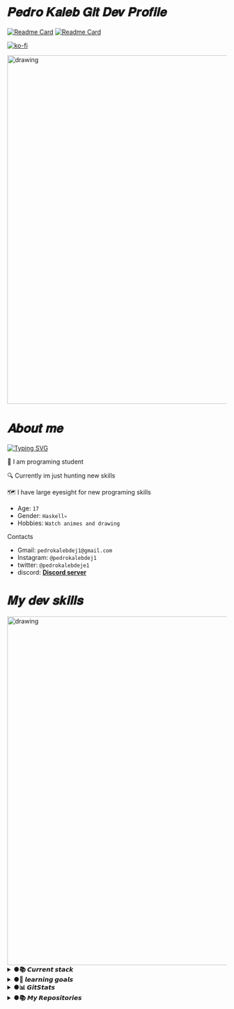 # 𝑷𝒆𝒅𝒓𝒐 𝑲𝒂𝒍𝒆𝒃 𝑮𝒊𝒕 𝑫𝒆𝒗 𝑷𝒓𝒐𝒇𝒊𝒍𝒆


[![Readme Card](https://img.shields.io/twitter/url?label=PedroKalebDeJe1&style=social&url=https%3A%2F%2Ftwitter.com%2FPedroKalebDeJe1)](https://github.com/LyeZinho/lyezinha)
[![Readme Card](https://img.shields.io/github/followers/LyeZinho?label=LyeZinho&style=social)](https://github.com/LyeZinho/lyezinha)

[![ko-fi](https://ko-fi.com/img/githubbutton_sm.svg)](https://ko-fi.com/U7U77O1P6)



<img src="https://github.com/LyeZinho/LyeZinho/blob/main/kobayashi-san-chi-no-maid-dragon-anime.gif" alt="drawing" width="800"/>

# 𝑨𝒃𝒐𝒖𝒕 𝒎𝒆

[![Typing SVG](https://readme-typing-svg.herokuapp.com?color=%235D16B8&size=30&lines=Hi+my+name+is+Pedro;i+am+junior+developer;and+programing+student)](https://git.io/typing-svg)

 📜 I am programing student 
 
 🔍 Currently im just hunting new skills
 
 🗺 I have large eyesight for new programing skills
 
 
- Age: `17`
- Gender: `Haskell💀`
- Hobbies: `Watch animes and drawing `

Contacts

- Gmail: `pedrokalebdej1@gmail.com`
- Instagram: `@pedrokalebdej1`
- twitter: `@pedrokalebdeje1`
- discord: **[Discord server](https://discord.gg/DGMhe93Gtc)**


  


# 𝑴𝒚 𝒅𝒆𝒗 𝒔𝒌𝒊𝒍𝒍𝒔
<img src="https://github.com/cat-milk/Anime-Girls-Holding-Programming-Books/blob/master/Javascript/Doma_Umaru_Java_Script_The_Good_Parts.png" alt="drawing" width="800"/>

<details><summary><b> ●📚 𝘾𝙪𝙧𝙧𝙚𝙣𝙩 𝙨𝙩𝙖𝙘𝙠 </b></summary>
<p>
 
[![Readme Card](https://img.shields.io/badge/C%23-239120?style=for-the-badge&logo=c-sharp&logoColor=white)](https://github.com/LyeZinho)
[![Readme Card](https://img.shields.io/badge/Python-3776AB?style=for-the-badge&logo=python&logoColor=white)](https://github.com/LyeZinho)
[![Readme Card](https://img.shields.io/badge/HTML5-E34F26?style=for-the-badge&logo=html5&logoColor=white)](https://github.com/LyeZinho)
[![Readme Card](https://img.shields.io/badge/CSS3-1572B6?style=for-the-badge&logo=css3&logoColor=white)](https://github.com/LyeZinho)
[![Readme Card](https://img.shields.io/badge/.NET-5C2D91?style=for-the-badge&logo=.net&logoColor=white)](https://github.com/LyeZinho)
[![Readme Card](https://img.shields.io/badge/JavaScript-F7DF1E?style=for-the-badge&logo=javascript&logoColor=black)](https://github.com/LyeZinho)
[![Readme Card](https://img.shields.io/badge/Node.js-43853D?style=for-the-badge&logo=node.js&logoColor=white)](https://github.com/LyeZinho)
[![Readme Card](https://img.shields.io/badge/C-00599C?style=for-the-badge&logo=c&logoColor=white)](https://github.com/LyeZinho)
[![Readme Card](https://img.shields.io/badge/Express.js-404D59?style=for-the-badge)](https://github.com/LyeZinho)
[![Readme Card](https://img.shields.io/badge/Bootstrap-563D7C?style=for-the-badge&logo=bootstrap&logoColor=white)](https://github.com/LyeZinho)
[![Readme Card](https://img.shields.io/badge/SQLite-07405E?style=for-the-badge&logo=sqlite&logoColor=white)](https://github.com/LyeZinho)
[![Readme Card](https://img.shields.io/badge/Heroku-430098?style=for-the-badge&logo=heroku&logoColor=white)](https://github.com/LyeZinho)
[![Readme Card](https://img.shields.io/badge/Ruby-CC342D?style=for-the-badge&logo=ruby&logoColor=white)](https://github.com/LyeZinho)
[![Readme Card](https://img.shields.io/badge/C%2B%2B-00599C?style=for-the-badge&logo=c%2B%2B&logoColor=white)](https://github.com/LyeZinho)
[![Readme Card](https://img.shields.io/badge/GitHub-100000?style=for-the-badge&logo=github&logoColor=white)](https://github.com/LyeZinho)


𝙈𝙮 𝙢𝙤𝙨𝙩 𝙪𝙨𝙚𝙙 𝙛𝙧𝙖𝙢𝙚𝙬𝙤𝙧𝙠𝙨

| javaScript |   c#   |   VB   |  Python  | HTML  |
| ---------- | ------ | ------ | -------- | ----- |
| Express    |  .NET  |  .NET  |  Flask   | Boostrap |
|            |        |        |  NumPy   |       |
  
 
</p>
</details>
 
 
 
<details><summary> <b> ●📝 𝙡𝙚𝙖𝙧𝙣𝙞𝙣𝙜 𝙜𝙤𝙖𝙡𝙨 </b></summary>
<p>
  
 <img src="https://github.com/leopiccionia/programmicons/blob/master/src/reactjs.svg" alt="react" width="50" height="60"> <img src="https://github.com/get-icon/geticon/blob/master/icons/mysql.svg" alt="mysql" width="50" height="60"> <img src="https://github.com/get-icon/geticon/blob/master/icons/mongodb-icon.svg" alt="mongodb" width="50" height="60"> <img src="https://github.com/get-icon/geticon/blob/master/icons/nextjs-icon.svg" alt="next" width="50" height="60"> <img src="https://edent.github.io/SuperTinyIcons/images/svg/ruby.svg" alt="ruby" width="50" height="60"> <img src="https://edent.github.io/SuperTinyIcons/images/svg/rust.svg" alt="rusty" width="50" height="60"> <img src="https://edent.github.io/SuperTinyIcons/images/svg/java.svg" alt="java" width="50" height="60">
</p>
  
</details>

<details><summary> <b> ●📊 𝙂𝙞𝙩𝙎𝙩𝙖𝙩𝙨 </b></summary>
<p>

![This is an image](https://github-readme-stats.vercel.app/api/top-langs/?username=LyeZinho&theme=outrun)
<img src="https://github.com/LyeZinho/LyeZinho/blob/main/kobayashi-drinking.gif" alt="drawing" width="200"/>

![This is an image](https://github-readme-stats.vercel.app/api?username=LyeZinho&theme=outrun&show_icons=true)

<img src="https://activity-graph.herokuapp.com/graph?username=LyeZinho&theme=react-dark" alt="drawing" width="800"/>

</p>
</details>
  



<details><summary> <b> ●📚 𝙈𝙮 𝙍𝙚𝙥𝙤𝙨𝙞𝙩𝙤𝙧𝙞𝙚𝙨 </b></summary>
<p>



[![Readme Card](https://github-readme-stats.vercel.app/api/pin/?username=LyeZinho&repo=lyezinha&theme=outrun)](https://github.com/LyeZinho/lyezinha)
[![Readme Card](https://github-readme-stats.vercel.app/api/pin/?username=LyeZinho&repo=Banky&theme=outrun)](https://github.com/LyeZinho/Banky)

[![Readme Card](https://github-readme-stats.vercel.app/api/pin/?username=LyeZinho&repo=Simple-Modular-Discord-Bot.JS&theme=outrun)](https://github.com/LyeZinho/Simple-Modular-Discord-Bot.JS)
[![Readme Card](https://github-readme-stats.vercel.app/api/pin/?username=MMDDKK6500&repo=SharpJolt&theme=outrun)](https://github.com/MMDDKK6500/SharpJolt)

</p>
</details>


